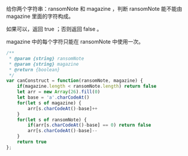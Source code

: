 给你两个字符串：ransomNote 和 magazine ，判断 ransomNote 能不能由 magazine 里面的字符构成。

如果可以，返回 true ；否则返回 false 。

magazine 中的每个字符只能在 ransomNote 中使用一次。

```js
/**
 * @param {string} ransomNote
 * @param {string} magazine
 * @return {boolean}
 */
var canConstruct = function(ransomNote, magazine) {
    if(magazine.length < ransomNote.length) return false
    let arr = new Array(26).fill(0)
    let base = 'a'.charCodeAt()
    for(let s of magazine) {
        arr[s.charCodeAt()-base]++
    }
    for(let s of ransomNote) {
        if(arr[s.charCodeAt()-base] == 0) return false
        arr[s.charCodeAt()-base]--
    }
    return true
};
```